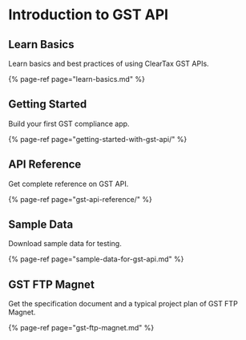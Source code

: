# Introduction to GST API

## Learn Basics

Learn basics and best practices of using ClearTax GST APIs.

{% page-ref page="learn-basics.md" %}

## Getting Started

Build your first GST compliance app.

{% page-ref page="getting-started-with-gst-api/" %}

## API Reference

Get complete reference on GST API.

{% page-ref page="gst-api-reference/" %}

## Sample Data

Download sample data for testing.

{% page-ref page="sample-data-for-gst-api.md" %}

## GST FTP Magnet

Get the specification document and a typical project plan of GST FTP Magnet.

{% page-ref page="gst-ftp-magnet.md" %}

